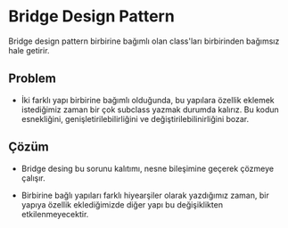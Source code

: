 # Bridge Design Pattern

Bridge design pattern birbirine bağımlı olan class'ları birbirinden bağımsız hale getirir.

## Problem

- İki farklı yapı birbirine bağımlı olduğunda, bu yapılara özellik eklemek istediğimiz zaman bir çok subclass yazmak durumda kalırız.
Bu kodun esnekliğini, genişletirilebilirliğini ve değiştirilebilinirliğini bozar.

## Çözüm

- Bridge desing bu sorunu kalıtımı, nesne bileşimine geçerek çözmeye çalışır.

- Birbirine bağlı yapıları farklı hiyearşiler olarak yazdığımız zaman, bir yapıya özellik eklediğimizde diğer yapı bu değişiklikten etkilenmeyecektir.
